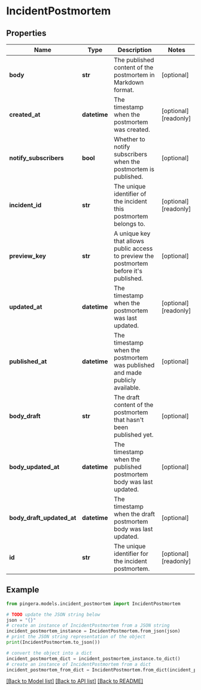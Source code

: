 # IncidentPostmortem


## Properties

Name | Type | Description | Notes
------------ | ------------- | ------------- | -------------
**body** | **str** | The published content of the postmortem in Markdown format. | [optional] 
**created_at** | **datetime** | The timestamp when the postmortem was created. | [optional] [readonly] 
**notify_subscribers** | **bool** | Whether to notify subscribers when the postmortem is published. | [optional] 
**incident_id** | **str** | The unique identifier of the incident this postmortem belongs to. | [optional] [readonly] 
**preview_key** | **str** | A unique key that allows public access to preview the postmortem before it&#39;s published. | [optional] 
**updated_at** | **datetime** | The timestamp when the postmortem was last updated. | [optional] [readonly] 
**published_at** | **datetime** | The timestamp when the postmortem was published and made publicly available. | [optional] 
**body_draft** | **str** | The draft content of the postmortem that hasn&#39;t been published yet. | [optional] 
**body_updated_at** | **datetime** | The timestamp when the published postmortem body was last updated. | [optional] 
**body_draft_updated_at** | **datetime** | The timestamp when the draft postmortem body was last updated. | [optional] 
**id** | **str** | The unique identifier for the incident postmortem. | [optional] [readonly] 

## Example

```python
from pingera.models.incident_postmortem import IncidentPostmortem

# TODO update the JSON string below
json = "{}"
# create an instance of IncidentPostmortem from a JSON string
incident_postmortem_instance = IncidentPostmortem.from_json(json)
# print the JSON string representation of the object
print(IncidentPostmortem.to_json())

# convert the object into a dict
incident_postmortem_dict = incident_postmortem_instance.to_dict()
# create an instance of IncidentPostmortem from a dict
incident_postmortem_from_dict = IncidentPostmortem.from_dict(incident_postmortem_dict)
```
[[Back to Model list]](../README.md#documentation-for-models) [[Back to API list]](../README.md#documentation-for-api-endpoints) [[Back to README]](../README.md)


